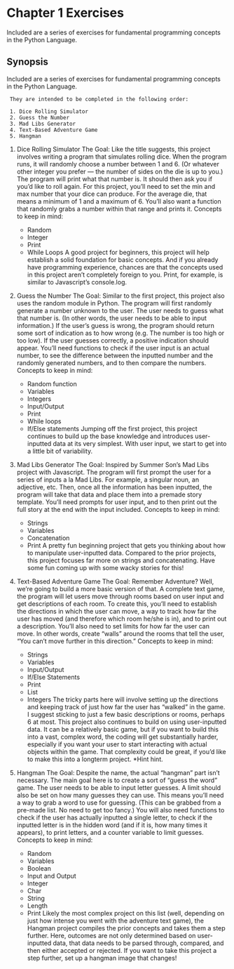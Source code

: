 # Chapter 1 Exercises
Included are a series of exercises for fundamental programming concepts in the Python Language.

## Synopsis
Included are a series of exercises for fundamental programming concepts in the Python Language.

     They are intended to be completed in the following order:
     
     1. Dice Rolling Simulator
     2. Guess the Number
     3. Mad Libs Generator
     4. Text-Based Adventure Game
     5. Hangman

1. Dice Rolling Simulator
The Goal: Like the title suggests, this project involves writing a program that simulates rolling dice. When the program runs, it will randomly choose a number between 1 and 6. (Or whatever other integer you prefer — the number of sides on the die is up to you.) The program will print what that number is. It should then ask you if you’d like to roll again. For this project, you’ll need to set the min and max number that your dice can produce. For the average die, that means a minimum of 1 and a maximum of 6. You’ll also want a function that randomly grabs a number within that range and prints it.
    Concepts to keep in mind:
    - Random
    - Integer
    - Print
    - While Loops
A good project for beginners, this project will help establish a solid foundation for basic concepts. And if you already have programming experience, chances are that the concepts used in this project aren’t completely foreign to you. Print, for example, is similar to Javascript’s console.log.

2. Guess the Number
The Goal: Similar to the first project, this project also uses the random module in Python. The program will first randomly generate a number unknown to the user. The user needs to guess what that number is. (In other words, the user needs to be able to input information.) If the user’s guess is wrong, the program should return some sort of indication as to how wrong (e.g. The number is too high or too low). If the user guesses correctly, a positive indication should appear. You’ll need functions to check if the user input is an actual number, to see the difference between the inputted number and the randomly generated numbers, and to then compare the numbers.
    Concepts to keep in mind:
    - Random function
    - Variables
    - Integers
    - Input/Output
    - Print
    - While loops
    - If/Else statements
Jumping off the first project, this project continues to build up the base knowledge and introduces user-inputted data at its very simplest. With user input, we start to get into a little bit of variability.

3. Mad Libs Generator
The Goal: Inspired by Summer Son’s Mad Libs project with Javascript. The program will first prompt the user for a series of inputs a la Mad Libs. For example, a singular noun, an adjective, etc. Then, once all the information has been inputted, the program will take that data and place them into a premade story template. You’ll need prompts for user input, and to then print out the full story at the end with the input included.
    Concepts to keep in mind:
    - Strings
    - Variables
    - Concatenation
    - Print
A pretty fun beginning project that gets you thinking about how to manipulate user-inputted data. Compared to the prior projects, this project focuses far more on strings and concatenating. Have some fun coming up with some wacky stories for this!

4. Text-Based Adventure Game
The Goal: Remember Adventure? Well, we’re going to build a more basic version of that. A complete text game, the program will let users move through rooms based on user input and get descriptions of each room. To create this, you’ll need to establish the directions in which the user can move, a way to track how far the user has moved (and therefore which room he/she is in), and to print out a description. You’ll also need to set limits for how far the user can move. In other words, create “walls” around the rooms that tell the user, “You can’t move further in this direction.”
    Concepts to keep in mind:
    - Strings
    - Variables
    - Input/Output
    - If/Else Statements
    - Print
    - List
    - Integers
The tricky parts here will involve setting up the directions and keeping track of just how far the user has “walked” in the game. I suggest sticking to just a few basic descriptions or rooms, perhaps 6 at most. This project also continues to build on using user-inputted data. It can be a relatively basic game, but if you want to build this into a vast, complex word, the coding will get substantially harder, especially if you want your user to start interacting with actual objects within the game. That complexity could be great, if you’d like to make this into a longterm project. *Hint hint.

5. Hangman
The Goal: Despite the name, the actual “hangman” part isn’t necessary. The main goal here is to create a sort of “guess the word” game. The user needs to be able to input letter guesses. A limit should also be set on how many guesses they can use. This means you’ll need a way to grab a word to use for guessing. (This can be grabbed from a pre-made list. No need to get too fancy.) You will also need functions to check if the user has actually inputted a single letter, to check if the inputted letter is in the hidden word (and if it is, how many times it appears), to print letters, and a counter variable to limit guesses.
    Concepts to keep in mind:
    - Random
    - Variables
    - Boolean
    - Input and Output
    - Integer
    - Char
    - String
    - Length
    - Print
Likely the most complex project on this list (well, depending on just how intense you went with the adventure text game), the Hangman project compiles the prior concepts and takes them a step further. Here, outcomes are not only determined based on user-inputted data, that data needs to be parsed through, compared, and then either accepted or rejected. If you want to take this project a step further, set up a hangman image that changes!